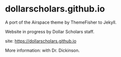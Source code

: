 # dollarscholars.github.io

A port of the Airspace theme by ThemeFisher to Jekyll.

Website in progress by Dollar Scholars staff.

site: https://dollarscholars.github.io

More information: with Dr. Dickinson.
